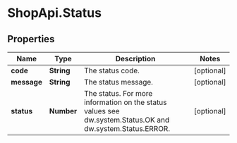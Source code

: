 # ShopApi.Status

## Properties

Name | Type | Description | Notes
------------ | ------------- | ------------- | -------------
**code** | **String** | The status code. | [optional] 
**message** | **String** | The status message. | [optional] 
**status** | **Number** | The status.    For more information on the status values see dw.system.Status.OK and  dw.system.Status.ERROR. | [optional] 



